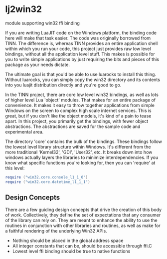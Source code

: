 # lj2win32
module supporting win32 ffi binding

If you are writing LuaJIT code on the Windows platform, the binding code here
will make that task easier.  The code was originally borrowed from TINN.  The
difference is, whereas TINN provides an entire application shell within which
you run your code, this project just provides raw low level bindings, without
all the application level stuff.  This makes is possible for you to write simple
applications by just requiring the bits and pieces of this package as your
needs dictate.

The ultimate goal is that you'd be able to use luarocks to install this thing.
Without luarocks, you can simply copy the win32 directory and its contents into 
you luajit distribution directly and you're good to go.

In the TINN project, there are core low level win32 bindings, as well as lots 
of higher level Lua 'object' modules.  That makes for an entire package of 
convenience.  It makes it easy to throw together applications from simple Windows
on the screen to complex high scale internet services.  This is great, but if you
don't like the object models, it's kind of a pain to tease apart.  In this 
project, you primarily get the bindings, with fewer object abstractions.  The
abstractions are saved for the sample code and experimental area.

The directory 'core' contains the bulk of the bindings.  These bindings follow 
the lowest level library structure within Windows.  It's different from the more
traditional 'Kernel32', 'GDI', 'User32', etc.  It breaks down into how windows 
actually layers the libraries to minimize interdependencies.  If you know what 
specific functions you're looking for, then you can 'require' at this level:

```lua 
require ("win32.core.console_l1_1_0")
require ("win32.core.datetime_l1_1_1")
```

Design Concepts
---------------

There are a few guiding design concepts that drive the creation of this body 
of work.  Collectively, they define the set of expectations that any consumer
of the library can rely on.  They are meant to enhance the ability to use
the routines in conjunction with other libraries and routines, as well as 
make for a faithful rendering of the underlying Win32 APIs.

* Nothing should be placed in the global address space
* All integer constants that can be, should be accessible through ffi.C
* Lowest level ffi binding should be true to native functions
